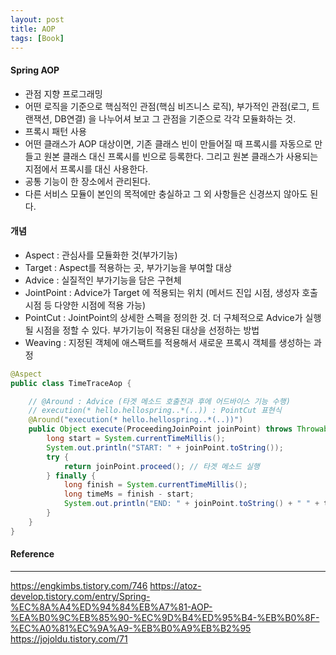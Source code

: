```yaml
---
layout: post
title: AOP
tags: [Book]
---
```


#### Spring AOP

- 관점 지향 프로그래밍
- 어떤 로직을 기준으로 핵심적인 관점(핵심 비즈니스 로직), 부가적인 관점(로그, 트랜잭션, DB연결) 을 나누어셔 보고 그 관점을 기준으로 각각 모듈화하는 것.
- 프록시 패턴 사용
- 어떤 클래스가 AOP 대상이면, 기존 클래스 빈이 만들어질 때 프록시를 자동으로 만들고 원본 클래스 대신 프록시를 빈으로 등록한다. 그리고 원본 클래스가 사용되는 지점에서 프록시를 대신 사용한다.
- 공통 기능이 한 장소에서 관리된다.
- 다른 서비스 모듈이 본인의 목적에만 충실하고 그 외 사항들은 신경쓰지 않아도 된다.

#### 개념

- Aspect : 관심사를 모듈화한 것(부가기능)
- Target : Aspect를 적용하는 곳, 부가기능을 부여할 대상
- Advice : 실질적인 부가기능을 담은 구현체
- JointPoint : Advice가 Target 에 적용되는 위치 (메서드 진입 시점, 생성자 호출 시점 등 다양한 시점에 적용 가능)
- PointCut : JointPoint의 상세한 스펙을 정의한 것. 더 구체적으로 Advice가 실행될 시점을 정할 수 있다. 부가기능이 적용된 대상을 선정하는 방법
- Weaving : 지정된 객체에 애스팩트를 적용해서 새로운 프록시 객체를 생성하는 과정

``` java
@Aspect
public class TimeTraceAop {

    // @Around : Advice (타겟 메소드 호출전과 후에 어드바이스 기능 수행)
    // execution(* hello.hellospring..*(..)) : PointCut 표현식
    @Around("execution(* hello.hellospring..*(..))") 
    public Object execute(ProceedingJoinPoint joinPoint) throws Throwable {
        long start = System.currentTimeMillis();
        System.out.println("START: " + joinPoint.toString());
        try {
            return joinPoint.proceed(); // 타겟 메소드 실행
        } finally {
            long finish = System.currentTimeMillis();
            long timeMs = finish - start;
            System.out.println("END: " + joinPoint.toString() + " " + timeMs + "ms");
        }
    }
}

```

#### Reference
* * *
https://engkimbs.tistory.com/746
https://atoz-develop.tistory.com/entry/Spring-%EC%8A%A4%ED%94%84%EB%A7%81-AOP-%EA%B0%9C%EB%85%90-%EC%9D%B4%ED%95%B4-%EB%B0%8F-%EC%A0%81%EC%9A%A9-%EB%B0%A9%EB%B2%95
https://jojoldu.tistory.com/71